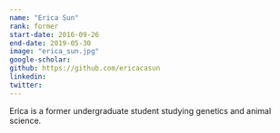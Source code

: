 ```yaml
---
name: "Erica Sun"
rank: former
start-date: 2016-09-26
end-date: 2019-05-30
image: "erica_sun.jpg"
google-scholar:
github: https://github.com/ericacasun
linkedin:
twitter:
---
```


Erica is a former undergraduate student studying genetics and animal science.
